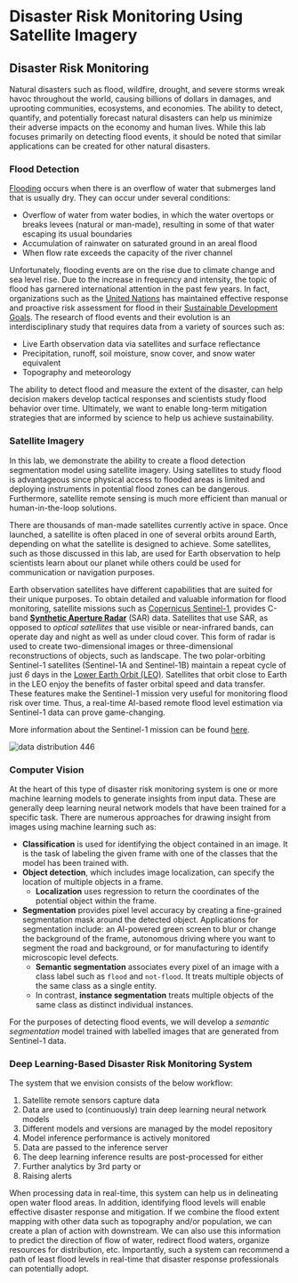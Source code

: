 # Disaster Risk Monitoring Using Satellite Imagery #

## Disaster Risk Monitoring ##
Natural disasters such as flood, wildfire, drought, and severe storms wreak havoc throughout the world, causing billions of dollars in damages, and uprooting communities, ecosystems, and economies. The ability to detect, quantify, and potentially forecast natural disasters can help us minimize their adverse impacts on the economy and human lives. While this lab focuses primarily on detecting flood events, it should be noted that similar applications can be created for other natural disasters. 

### Flood Detection ###
[Flooding](https://en.wikipedia.org/wiki/Flood) occurs when there is an overflow of water that submerges land that is usually dry. They can occur under several conditions: 
* Overflow of water from water bodies, in which the water overtops or breaks levees (natural or man-made), resulting in some of that water escaping its usual boundaries
* Accumulation of rainwater on saturated ground in an areal flood
* When flow rate exceeds the capacity of the river channel

Unfortunately, flooding events are on the rise due to climate change and sea level rise. Due to the increase in frequency and intensity, the topic of flood has garnered international attention in the past few years. In fact, organizations such as the [United Nations](https://www.un.org/en/) has maintained effective response and proactive risk assessment for flood in their [Sustainable Development Goals](https://en.wikipedia.org/wiki/Sustainable_Development_Goals). The research of flood events and their evolution is an interdisciplinary study that requires data from a variety of sources such as: 
* Live Earth observation data via satellites and surface reflectance
* Precipitation, runoff, soil moisture, snow cover, and snow water equivalent
* Topography and meteorology

The ability to detect flood and measure the extent of the disaster, can help decision makers develop tactical responses and scientists study flood behavior over time. Ultimately, we want to enable long-term mitigation strategies that are informed by science to help us achieve sustainability.

### Satellite Imagery ###
In this lab, we demonstrate the ability to create a flood detection segmentation model using satellite imagery. Using satellites to study flood is advantageous since physical access to flooded areas is limited and deploying instruments in potential flood zones can be dangerous. Furthermore, satellite remote sensing is much more efficient than manual or human-in-the-loop solutions. 

There are thousands of man-made satellites currently active in space. Once launched, a satellite is often placed in one of several orbits around Earth, depending on what the satellite is designed to achieve. Some satellites, such as those discussed in this lab, are used for Earth observation to help scientists learn about our planet while others could be used for communication or navigation purposes. 


Earth observation satellites have different capabilities that are suited for their unique purposes. To obtain detailed and valuable information for flood monitoring, satellite missions such as [Copernicus Sentinel-1](https://sentinel.esa.int/web/sentinel/missions/sentinel-1), provides C-band [**Synthetic Aperture Radar**](https://en.wikipedia.org/wiki/Synthetic-aperture_radar) (SAR) data. Satellites that use SAR, as opposed to _optical satellites_ that use visible or near-infrared bands, can operate day and night as well as under cloud cover. This form of radar is used to create two-dimensional images or three-dimensional reconstructions of objects, such as landscape. The two polar-orbiting Sentinel-1 satellites (Sentinel-1A and Sentinel-1B) maintain a repeat cycle of just _6_ days in the [Lower Earth Orbit (LEO)](https://en.wikipedia.org/wiki/Low_Earth_orbit). Satellites that orbit close to Earth in the LEO enjoy the benefits of faster orbital speed and data transfer. These features make the Sentinel-1 mission very useful for monitoring flood risk over time. Thus, a real-time AI-based remote flood level estimation via Sentinel-1 data can prove game-changing. 


More information about the Sentinel-1 mission can be found [here](https://directory.eoportal.org/web/eoportal/satellite-missions/c-missions/copernicus-sentinel-1).

![data distribution 446](https://github.com/Monish-07/Nvidia/assets/95215581/8fee4202-b488-43cd-a5c8-f8568e8cf6ec)


### Computer Vision ###
At the heart of this type of disaster risk monitoring system is one or more machine learning models to generate insights from input data. These are generally deep learning neural network models that have been trained for a specific task. There are numerous approaches for drawing insight from images using machine learning such as: 
* **Classification** is used for identifying the object contained in an image. It is the task of labeling the given frame with one of the classes that the model has been trained with. 
* **Object detection**, which includes image localization, can specify the location of multiple objects in a frame. 
    * **Localization** uses regression to return the coordinates of the potential object within the frame. 
* **Segmentation** provides pixel level accuracy by creating a fine-grained segmentation mask around the detected object. Applications for segmentation include: an AI-powered green screen to blur or change the background of the frame, autonomous driving where you want to segment the road and background, or for manufacturing to identify microscopic level defects. 
    * **Semantic segmentation** associates every pixel of an image with a class label such as `flood` and `not-flood`. It treats multiple objects of the same class as a single entity. 
    * In contrast, **instance segmentation** treats multiple objects of the same class as distinct individual instances. 


For the purposes of detecting flood events, we will develop a _semantic segmentation_ model trained with labelled images that are generated from Sentinel-1 data.

### Deep Learning-Based Disaster Risk Monitoring System ###
The system that we envision consists of the below workflow: 
1. Satellite remote sensors capture data
2. Data are used to (continuously) train deep learning neural network models
3. Different models and versions are managed by the model repository
4. Model inference performance is actively monitored
5. Data are passed to the inference server 
6. The deep learning inference results are post-processed for either 
7. Further analytics by 3rd party or 
8. Raising alerts

When processing data in real-time, this system can help us in delineating open water flood areas. In addition, identifying flood levels will enable effective disaster response and mitigation. If we combine the flood extent mapping with other data such as topography and/or population, we can create a plan of action with downstream. We can also use this information to predict the direction of flow of water, redirect flood waters, organize resources for distribution, etc. Importantly, such a 
system can recommend a path of least flood levels in real-time that disaster response professionals can potentially adopt.




